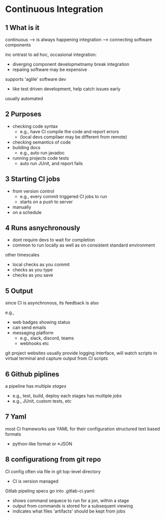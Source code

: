 # Continuous Integration
## 1 What is it
continuous --> is always happening
integration --> connecting software components

inc ontrast to ad hoc, occasional integration:
- diverging component developmetnamy break integration
- repaiing software may be expensive

supports 'aglile' software dev
- like test driven development, help catch issues early

usually automated

## 2 Purposes
- checking code syntax
	- e.g., have CI compile the code and report errors
	- (local devs compilaer may be different from remote)
- checking semantics of code
- building docs
	- e.g., auto run javadoc
- running projects code tests
	- auto run JUnit, and report fails

## 3 Starting CI jobs
- from version control
	- e.g., every commit triggered CI jobs to run
	- starts on a push to server
- manually
- on a schedule

## 4 Runs asnychronously
- dont require devs to wait for completion
- common to run locally as well as on consistent standard environment

 other timescales
 - local checks as you commit
 - checks as you type
 - checks as you save

## 5 Output
since CI is asynchronous, its feedback is also

e.g., 
- web badges showing status
- can send emails
- messaging platform
	- e.g., slack, discord, teams
	- webhooks etc

git project websites usually provide logging interface,
will watch scripts in virtual terminal and capture output from CI scripts

## 6 Github piplines
a pipeline has multiple _stages_
- e.g., test, build, deploy
each stages has multiple _jobs_
- e.g., JUnit, custom tests, etc

## 7 Yaml
most Ci frameworks use YAML for their configuration
structured text based formats
- python-like format or ≈JSON

## 8 configurationg from git repo
CI config often via file in git top-level directory
- CI is version managed

Gitlab pipeling specs go into .gitlab-ci.yaml:
- shows command sequece to run for a jon, within a stage
- output from commands is stored for a subsequent viewing
- indicates what files 'artifacts' should be kept from jobs